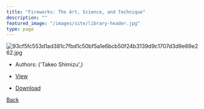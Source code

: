```yaml
---
title: "Fireworks: The Art, Science, and Technique"
description: ""
featured_image: "/images/site/library-header.jpg"
type: page
---
```


![93cf5fc553d1ad381c7fbd1c50bf5a1e6bcb50f24b3139d9c1707d3d9e69e262.jpg](https://drive.google.com/uc?export=view&id=1s4vXzFifbdb31muE8fABMADXsccBrCGg)
* Authors: ('Takeo Shimizu',)
* <a href="https://drive.google.com/uc?export=view&id=18_MaTyXmgpF-7GowCh73leMJeZgpciaB" target="_blank">View</a>

* [Download](https://drive.google.com/uc?export=download&id=18_MaTyXmgpF-7GowCh73leMJeZgpciaB)

[Back](/library/)

